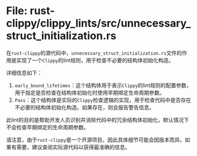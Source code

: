 # File: rust-clippy/clippy_lints/src/unnecessary_struct_initialization.rs

在`rust-clippy`的源代码中，`unnecessary_struct_initialization.rs`文件的作用是实现了一个`Clippy`的lint规则，用于检查不必要的结构体初始化构造。

详细信息如下：
1. `early_bound_lifetimes`：这个结构体用于表示`Clippy`的lint规则的配置参数，用于指定是否检查在结构体初始化时使用早期绑定生命周期参数。
2. `Pass`：这个结构体是实际的`Clippy`检查逻辑的实现，用于检查代码中是否存在不必要的结构体初始化构造。如果存在，则会报告警告信息。

此lint的目的是帮助开发人员识别并消除代码中的冗余结构体初始化，默认情况下不会检查早期绑定的生命周期参数。

请注意，由于`rust-clippy`是一个开源项目，因此具体细节可能会因版本而异。如果有需要，建议查阅实际源代码以获得最准确的信息。


